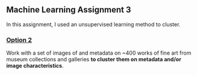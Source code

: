 ## Machine Learning Assignment 3

In this assignment, I used an unsupervised learning method to cluster. 

### [Option 2](https://github.com/visualizedata/ml/tree/master/final_assignment_3/option_2)

Work with a set of images of and metadata on ~400 works of fine art from museum collections and galleries **to cluster them on metadata and/or image characteristics**. 
